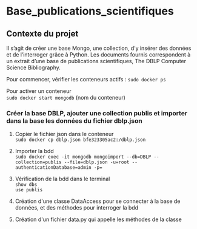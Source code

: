 # Base_publications_scientifiques

## Contexte du projet  
Il s’agit de créer une base Mongo, une collection, d’y insérer des données et de l’interroger grâce à Python. Les documents fournis correspondent à un extrait d’une base de publications scientifiques, The DBLP Computer Science Bibliography.


Pour commencer, vérifier les conteneurs actifs :
`sudo docker ps`  

Pour activer un conteneur  
`sudo docker start mongodb` (nom du conteneur)   


### Créer la base DBLP, ajouter une collection publis et importer dans la base les données du fichier dblp.json

1. Copier le fichier json dans le conteneur  
`sudo docker cp dblp.json bfe323305ac2:/dblp.json`  

2. Importer la bdd   
`sudo docker exec -it mongodb mongoimport --db=DBLP --collection=publis --file=dblp.json -u=root --authenticationDatabase=admin -p=`  

3. Vérification de la bdd dans le terminal  
`show dbs`  
`use publis`  

4. Création d'une classe DataAccess pour se connecter à la base de données, et des méthodes pour interroger la bdd  

5. Création d'un fichier data.py qui appelle les méthodes de la classe   
